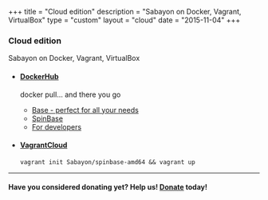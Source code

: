 +++
title = "Cloud edition"
description = "Sabayon on Docker, Vagrant, VirtualBox"
type = "custom"
layout = "cloud"
date = "2015-11-04"
+++

### Cloud edition

Sabayon on Docker, Vagrant, VirtualBox

* #### [DockerHub](https://hub.docker.com/u/sabayon/dashboard/)

    docker pull... and there you go
    * [Base - perfect for all your needs](https://hub.docker.com/r/sabayon/base-amd64/)
    * [SpinBase](https://hub.docker.com/r/sabayon/spinbase-amd64/)
    * [For developers](https://hub.docker.com/r/sabayon/builer-amd64/)


* #### [VagrantCloud](https://atlas.hashicorp.com/Sabayon/boxes/spinbase-amd64)

    `vagrant init Sabayon/spinbase-amd64 && vagrant up`

<!---

* #### [Vagrant](http://dl.sabayon.org/iso/monthly/Sabayon_Linux_16.04_amd64_SpinBase.box")

    You can use that box locally with vagrant
    * [Download](http://dl.sabayon.org/iso/monthly/Sabayon_Linux_18.05_amd64_SpinBase.box)
    * [MD5](http://dl.sabayon.org/iso/monthly/Sabayon_Linux_18.05_amd64_SpinBase.box.md5)
    * [Package list](http://dl.sabayon.org/iso/monthly/Sabayon_Linux_18.05_amd64_SpinBase.iso.pkglist)

* #### [VirtualBox](http://dl.sabayon.org/iso/monthly/Sabayon_Linux_18.05_amd64_SpinBase-ovz.tar.gz)

    OVZ image
    * [Download](http://dl.sabayon.org/iso/monthly/Sabayon_Linux_18.05_amd64_SpinBase-ovz.tar.gz)
    * [MD5](http://dl.sabayon.org/iso/monthly/Sabayon_Linux_18.05_amd64_SpinBase-ovz.tar.gz.md5)
    * [Package list](http://dl.sabayon.org/iso/monthly/Sabayon_Linux_18.05_amd64_SpinBase.iso.pkglist)

* #### [QEMU](http://dl.sabayon.org/iso/monthly/Sabayon_Linux_18.05_amd64_SpinBase-qemu.tar.gz)

    Qcow2 images
    * [Download](http://dl.sabayon.org/iso/monthly/Sabayon_Linux_18.05_amd64_SpinBase-qemu.tar.gz)
    * [MD5](http://dl.sabayon.org/iso/monthly/Sabayon_Linux_18.05_amd64_SpinBase-qemu.tar.gz-md5)
    * [Package list](http://dl.sabayon.org/iso/monthly/Sabayon_Linux_18.05_amd64_SpinBase-iso.pkglist)

-->

<hr>

#### Have you considered donating yet? Help us! [Donate](/donate) today!
